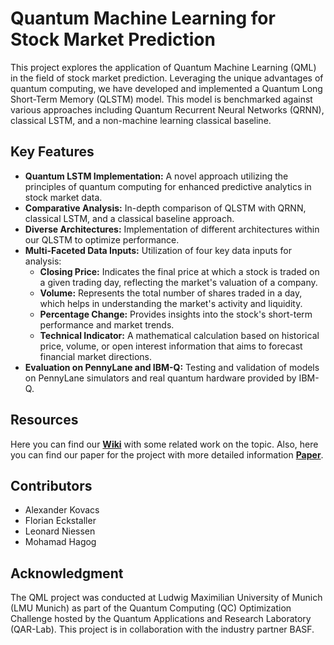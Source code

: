 # Quantum Machine Learning for Stock Market Prediction
This project explores the application of Quantum Machine Learning (QML) in the field of stock market prediction. Leveraging the unique advantages of quantum computing, we have developed and implemented a Quantum Long Short-Term Memory (QLSTM) model. This model is benchmarked against various approaches including Quantum Recurrent Neural Networks (QRNN), classical LSTM, and a non-machine learning classical baseline.

## Key Features
- **Quantum LSTM Implementation:** A novel approach utilizing the principles of quantum computing for enhanced predictive analytics in stock market data.
- **Comparative Analysis:** In-depth comparison of QLSTM with QRNN, classical LSTM, and a classical baseline approach.
- **Diverse Architectures:** Implementation of different architectures within our QLSTM to optimize performance.
- **Multi-Faceted Data Inputs:** Utilization of four key data inputs for analysis:
  - **Closing Price:** Indicates the final price at which a stock is traded on a given trading day, reflecting the market's valuation of a company.
  - **Volume:** Represents the total number of shares traded in a day, which helps in understanding the market's activity and liquidity.
  - **Percentage Change:** Provides insights into the stock's short-term performance and market trends.
  - **Technical Indicator:** A mathematical calculation based on historical price, volume, or open interest information that aims to forecast financial market directions.
- **Evaluation on PennyLane and IBM-Q:** Testing and validation of models on PennyLane simulators and real quantum hardware provided by IBM-Q.

## Resources
Here you can find our [**Wiki**](https://github.com/Hajuj/Quantum-Machine-Learning-for-Stock-Market-Prediction/wiki/Papers) with some related work on the topic. Also, here you can find our paper for the project with more detailed information [**Paper**](https://github.com/Hajuj/Quantum-Machine-Learning-for-Stock-Market-Prediction/blob/main/QML_for_Stock_Market_Prediction.pdf).

## Contributors
- Alexander Kovacs
- Florian Eckstaller
- Leonard Niessen
- Mohamad Hagog

## Acknowledgment
The QML project was conducted at Ludwig Maximilian University of Munich (LMU Munich) as part of the Quantum Computing (QC) Optimization Challenge hosted by the Quantum Applications and Research Laboratory (QAR-Lab). This project is in collaboration with the industry partner BASF.
